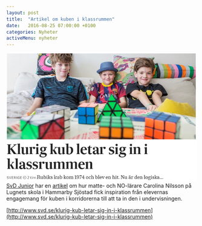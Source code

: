 ```yaml
---
layout: post
title:  "Artikel om kuben i klassrummen"
date:   2016-08-25 07:00:00 +0100
categories: Nyheter
activeMenu: nyheter
---
```

![Kuben i klassrummen](/img/nyhetsbilder/SvdKubenKlassrum.PNG)
[SvD Junior](http://junior.prenservice.se/kodlandning?internetkod=369-3691016) har en [artikel](http://www.svd.se/klurig-kub-letar-sig-in-i-klassrummen/om/svd-junior) om hur matte- och NO-lärare Carolina Nilsson på Lugnets skola i Hammarby Sjöstad fick inspiration från elevernas engagemang för kuben i korridorerna till att ta in den i undervisningen. 

[http://www.svd.se/klurig-kub-letar-sig-in-i-klassrummen](http://www.svd.se/klurig-kub-letar-sig-in-i-klassrummen)
